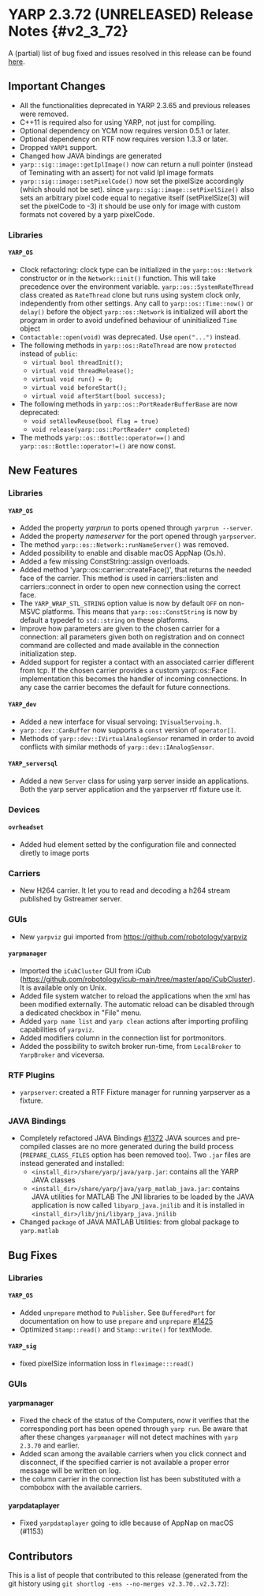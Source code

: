 YARP 2.3.72 (UNRELEASED) Release Notes                                {#v2_3_72}
======================================


A (partial) list of bug fixed and issues resolved in this release can be found
[here](https://github.com/robotology/yarp/issues?q=label%3A%22Fixed+in%3A+YARP+v2.3.72%22).

Important Changes
-----------------

* All the functionalities deprecated in YARP 2.3.65 and previous releases were
  removed.
* C++11 is required also for using YARP, not just for compiling.
* Optional dependency on YCM now requires version 0.5.1 or later.
* Optional dependency on RTF now requires version 1.3.3 or later.
* Dropped `YARP1` support.
* Changed how JAVA bindings are generated
* `yarp::sig::image::getIplImage()` now can return a null pointer 
  (instead of Teminating with an assert) for not valid Ipl image formats
* `yarp::sig::image::setPixelCode()` now set the pixelSize accordingly (which should not be set).
  since `yarp::sig::image::setPixelSize()` also sets an arbitrary pixel code equal to negative itself
  (setPixelSize(3) will set the pixelCode to -3) it should be use only for image with custom formats
  not covered by a yarp pixelCode.

### Libraries

#### `YARP_OS`

* Clock refactoring: clock type can be initialized in the `yarp::os::Network`
  constructor or in the `Network::init()` function.
  This will take precedence over the environment variable.
  `yarp::os::SystemRateThread` class created as `RateThread` clone but runs
  using system clock only, independently from other settings.
  Any call to `yarp::os::Time::now()` or `delay()` before the object
  `yarp::os::Network` is initialized will abort the program in order to avoid
  undefined behaviour of uninitialized `Time` object
* `Contactable::open(void)` was deprecated. Use `open("...")` instead.
* The following methods in `yarp::os::RateThread` are now `protected` instead
  of `public`:
  * `virtual bool threadInit();`
  * `virtual void threadRelease();`
  * `virtual void run() = 0;`
  * `virtual void beforeStart();`
  * `virtual void afterStart(bool success);`
* The following methods in `yarp::os::PortReaderBufferBase` are now deprecated:
  * `void setAllowReuse(bool flag = true)`
  * `void release(yarp::os::PortReader* completed)`
* The methods `yarp::os::Bottle::operator==()` and
  `yarp::os::Bottle::operator!=()` are now const.


New Features
------------

### Libraries

#### `YARP_OS`

* Added the property *yarprun* to ports opened through `yarprun --server`.
* Added the property *nameserver* for the port opened through `yarpserver`.
* The method `yarp::os::Network::runNameServer()` was removed.
* Added possibility to enable and disable macOS AppNap (Os.h).
* Added a few missing ConstString::assign overloads.
* Added method 'yarp::os::carrier::createFace()', that returns the needed face
  of the carrier. This method is used in carriers::listen and carriers::connect
  in order to open new connection using the correct face.
* The `YARP_WRAP_STL_STRING` option value is now by default `OFF` on non-MSVC
  platforms. This means that `yarp::os::ConstString` is now by default a typedef
  to `std::string` on these platforms.
* Improve how parameters are given to the chosen carrier for a connection: 
  all parameters given both on registration and on connect command are collected 
  and made available in the connection initialization step.
* Added support for register a contact with an associated carrier different from
  tcp. If the chosen carrier provides a custom yarp::os::Face implementation this
  becomes the handler of incoming connections. In any case the carrier becomes the
  default for future connections.

#### `YARP_dev`

* Added a new interface for visual servoing: `IVisualServoing.h`.
* `yarp::dev::CanBuffer` now supports a `const` version of `operator[]`.
* Methods of `yarp::dev::IVirtualAnalogSensor` renamed in order to avoid conflicts with similar methods of `yarp::dev::IAnalogSensor`.

#### `YARP_serversql`

* Added a new `Server` class for using yarp server inside an applications. Both the yarp server application and the yarpserver rtf fixture use it.



### Devices

#### `ovrheadset`

* Added hud element setted by the configuration file and connected diretly to
  image ports

### Carriers
* New H264 carrier. It let you to read and decoding a h264 stream
  published by Gstreamer server.

### GUIs

* New `yarpviz` gui imported from https://github.com/robotology/yarpviz

#### `yarpmanager`

* Imported the `iCubCluster` GUI from iCub
  (https://github.com/robotology/icub-main/tree/master/app/iCubCluster).
  It is available only on Unix.
* Added file system watcher to reload the applications when the xml
  has been modified externally. The automatic reload can be disabled
  through a dedicated checkbox in "File" menu.
* Added `yarp name list` and `yarp clean` actions after importing
  profiling capabilities of `yarpviz`.
* Added modifiers column in the connection list for portmonitors.
* Added the possibility to switch broker run-time, from `LocalBroker` to
  `YarpBroker` and viceversa.

### RTF Plugins

* `yarpserver`: created a RTF Fixture manager for running yarpserver as a fixture.

### JAVA Bindings

* Completely refactored JAVA Bindings [#1372](https://github.com/robotology/yarp/pull/1372)
  JAVA sources and pre-compiled classes are no more generated during the build process 
  (`PREPARE_CLASS_FILES` option has been removed too).
  Two `.jar` files are instead generated and installed:
  * `<install_dir>/share/yarp/java/yarp.jar`: contains all the YARP JAVA classes
  * `<install_dir>/share/yarp/java/yarp_matlab_java.jar`: contains JAVA utilities for MATLAB
  The JNI libraries to be loaded by the JAVA application is now called `libyarp_java.jnilib` 
  and it is installed in `<install_dir>/lib/jni/libyarp_java.jnilib`
* Changed `package` of JAVA MATLAB Utilities: from global package to `yarp.matlab`

Bug Fixes
---------

### Libraries

#### `YARP_OS`

* Added `unprepare` method to `Publisher`. See `BufferedPort` for documentation on how to use `prepare` and `unprepare` [#1425](https://github.com/robotology/yarp/pull/1425)
* Optimized `Stamp::read()` and `Stamp::write()` for textMode.

#### `YARP_sig`
* fixed pixelSize information loss in `fleximage:::read()`

### GUIs

#### yarpmanager

* Fixed the check of the status of the Computers, now it verifies that the
  corresponding port has been opened through `yarp run`. Be aware that after
  these changes `yarpmanager` will not detect machines with `yarp 2.3.70`
  and earlier.
* Added scan among the available carriers when you click connect and disconnect,
  if the specified carrier is not available a proper error message will be
  written on log.
* the column carrier in the connection list has been substituted with a combobox
  with the available carriers.

#### yarpdataplayer

* Fixed `yarpdataplayer` going to idle because of AppNap on macOS (#1153)

Contributors
------------

This is a list of people that contributed to this release (generated from the
git history using `git shortlog -ens --no-merges v2.3.70..v2.3.72`):

```
```
